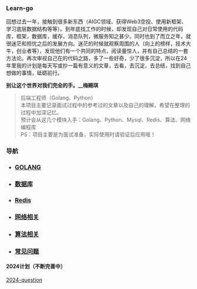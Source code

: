 ### Learn-go

回想过去一年，接触到很多新东西（AIGC领域、获得Web3空投、使用新框架、学习底层数据结构等等）。到年底找工作的时候，却发现自己对日常使用的代码库，框架，数据库，缓存，消息队列，微服务知之甚少。同时也到了而立之年，就很迷茫和担忧之后的发展方向。迷茫的时候就观察周围的人（向上的榜样，技术大牛，创业者等），发现他们有一个共同的特点，阅读量惊人，并有自己总结的一套方法论。再次审视自己在的代码之路，多了一些好奇，少了很多沉淀，所以在24年里我的计划是每天写或抄一篇有意义的文章，去看，去沉淀，去总结，找到自己想做的事情，砥砺前行。

**别让这个世界对我们完全的手。__梅赐琪**


> 后端工程师（Golang、Python）  
> 本项目主要记录面试过程中的参考过的文章以及自己的理解，希望在整理的过程中加深记忆。   
> 预计会从这几个模块入手：Golang、Python、Mysql、Redis、算法、网络编程库   
> PS：项目主要是为面试准备，实际使用时请验证后应用哦！  


### 导航

- ### [GOLANG](golang/readme.md)
- ### [数据库](database/readme.md)
- ### [Redis](redis/readme.md)
- ### [网络相关](network/readme.md)
- ### [算法相关](alg/readme.md)
- ### [常见问题](test/readme.md)


#### 2024计划（不断完善中）
[2024-question](golang/docs/img/onequestion-2024.png)

